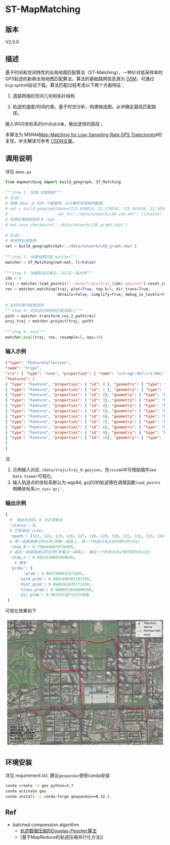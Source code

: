 # ST-MapMatching

## 版本

V2.0.0

## 描述

基于时间和空间特性的全局地图匹配算法（ST-Matching），一种针对低采样率的GPS轨迹的新颖全局地图匹配算法。算法的基础路网信息源为 [OSM](https://wiki.openstreetmap.org/wiki/Main_Page)，可通过`DigraphOSM`自动下载。算法匹配过程考虑以下两个方面特征：

1. 道路网络的空间几何和拓扑结构

2. 轨迹的速度/时间约束。基于时空分析，构建候选图，从中确定最佳匹配路径。

输入WGS坐标系的`GPS轨迹点集`，输出途径的路段；

本算法为 MSRA《[Map-Matching for Low-Sampling-Rate GPS Trajectories](https://www.microsoft.com/en-us/research/publication/map-matching-for-low-sampling-rate-gps-trajectories/)》的复现，中文解读可参考 [CSDN文章](https://blog.csdn.net/qq_43281895/article/details/103145327)。

## 调用说明

详见 `demo.py`

```python
from mapmatching import build_geograph, ST_Matching

"""step 1: 获取/加载路网"""
# 方法1：
# 根据 bbox 从 OSM 下载路网，从头解析获得路网数据
# net = build_geograph(bbox=[113.930914, 22.570536, 113.945456, 22.585613],
#                      xml_fn="./data/network/LXD.osm.xml", ll=False)
# 将预处理路网保存为 ckpt
# net.save_checkpoint('./data/network/LXD_graph.ckpt')

# 方法2：
# 使用预处理路网 
net = build_geograph(ckpt='./data/network/LXD_graph.ckpt')

"""step 2: 创建地图匹配 matcher"""
matcher = ST_Matching(net=net, ll=False)

"""step 3: 加载轨迹点集合，以打石一路为例"""
idx = 4
traj = matcher.load_points(f"./data/trajs/traj_{idx}.geojson").reset_index(drop=True)
res = matcher.matching(traj, plot=True, top_k=5, dir_trans=True, 
                       details=False, simplify=True, debug_in_levels=False)

# 后续步骤可按需选择
"""step 4: 将轨迹点映射到匹配道路上"""
path = matcher.transform_res_2_path(res)
proj_traj = matcher.project(traj, path)

"""step 5: eval"""
matcher.eval(traj, res, resample=5, eps=10)
```

### 输入示例

```json
{"type": "FeatureCollection",
"name": "trips",
"crs": { "type": "name", "properties": { "name": "urn:ogc:def:crs:OGC:1.3:CRS84" } },
"features": [
{ "type": "Feature", "properties": { "id": 0 }, "geometry": { "type": "Point", "coordinates": [ 114.042192099217814, 22.530825799254831 ] } },
{ "type": "Feature", "properties": { "id": 1 }, "geometry": { "type": "Point", "coordinates": [ 114.048087551857591, 22.53141414915628 ] } },
{ "type": "Feature", "properties": { "id": 2}, "geometry": { "type": "Point", "coordinates": [ 114.050457097022772, 22.530254493344991 ] } },
{ "type": "Feature", "properties": { "id": 3}, "geometry": { "type": "Point", "coordinates": [ 114.051374300525396, 22.534269663922935 ] } },
{ "type": "Feature", "properties": { "id": 4}, "geometry": { "type": "Point", "coordinates": [ 114.050237176637481, 22.537490331019249 ] } },
{ "type": "Feature", "properties": { "id": 5}, "geometry": { "type": "Point", "coordinates": [ 114.045217471559866, 22.54216729753638 ] } },
{ "type": "Feature", "properties": { "id": 6}, "geometry": { "type": "Point", "coordinates": [ 114.050182240637483, 22.542416259019245 ] } },
{ "type": "Feature", "properties": { "id": 7}, "geometry": { "type": "Point", "coordinates": [ 114.056957680637467, 22.542526131019244 ] } },
{ "type": "Feature", "properties": { "id": 8}, "geometry": { "type": "Point", "coordinates": [ 114.058074914718418, 22.537513356219687 ] } },
{ "type": "Feature", "properties": { "id": 9}, "geometry": { "type": "Point", "coordinates": [ 114.058331080637473, 22.531227627019256 ] } },
{ "type": "Feature", "properties": { "id": 10}, "geometry": { "type": "Point", "coordinates": [ 114.062890768637473, 22.529213307019258 ] } }
]
}
```

注:

1. 示例输入对应`./data/trajs/traj_0.geojson`，在`vscode`中可借助插件`Geo Data Viewer`可视化;
2. 输入轨迹点的坐标系默认为 wgs84, gcj02的轨迹需在调用函数`load_points`明确坐标系`in_sys='gcj'`,

### 输出示例

```python
{
  #  输出状态码，0 为正常输出
  'status': 0, 
  # 匹配路段 index
  'epath': [123, 124, 125, 126, 127, 128, 129, 130, 131, 132, 133, 134, 135], 
  # 第一条路被通过的比例(即第一条路上, 第一个轨迹点及之后的部分的占比)
  'step_0': 0.7286440473726905, 
  # 最后一条路被通过的比例(即最后一条路上, 最后一个轨迹点及之前的部分的占比）
  'step_n': 0.8915310605450645，
	# 概率
  'probs': {
    	'prob': 0.9457396931471692, 
      'norm_prob': 0.9861498301181256,
      'dist_prob': 0.9946361835772438,
      'trans_prob': 0.9880031610906268,
      'dir_prob': 0.9933312073337599}
 }
```

可视化效果如下

![](.fig/map_matching_futian.png)

## 环境安装

详见 requirement.txt, 建议`geopandas`使用conda安装

```bash
conda create -n geo python=3.7
conda activate geo
conda install -c conda-forge geopandas==0.12.1
```

## Ref

- batched compression algorithm
  - [轨迹数据压缩的Douglas-Peucker算法](https://zhuanlan.zhihu.com/p/136286488)
  - [基于MapReduce的轨迹压缩并行化方法](
